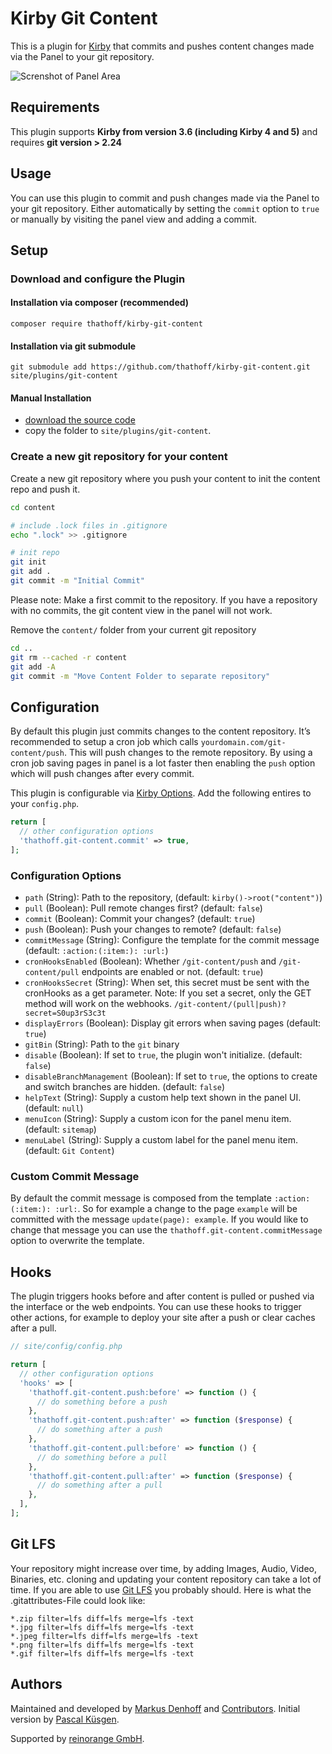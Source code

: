 # Kirby Git Content

This is a plugin for [Kirby](http://getkirby.com/) that commits and pushes content changes made via the Panel to your git repository.

![Screnshot of Panel Area](/.github/screenshot.png?raw=true)

## Requirements

This plugin supports **Kirby from version 3.6 (including Kirby 4 and 5)** and requires **git version > 2.24**

## Usage

You can use this plugin to commit and push changes made via the Panel to your git repository. Either automatically
by setting the `commit` option to `true` or manually by visiting the panel view and adding a commit.

## Setup

### Download and configure the Plugin

#### Installation via composer (recommended)

`composer require thathoff/kirby-git-content`

#### Installation via git submodule

`git submodule add https://github.com/thathoff/kirby-git-content.git site/plugins/git-content`

#### Manual Installation
- [download the source code](https://github.com/thathoff/kirby-git-content/archive/master.zip)
- copy the folder to `site/plugins/git-content`.


### Create a new git repository for your content

Create a new git repository where you push your content to init the content repo and push it.

```bash
cd content

# include .lock files in .gitignore
echo ".lock" >> .gitignore

# init repo
git init
git add .
git commit -m "Initial Commit"
```

Please note: Make a first commit to the repository. If you have a repository with no commits, the git content view
in the panel will not work.

Remove the `content/` folder from your current git repository

```bash
cd ..
git rm --cached -r content
git add -A
git commit -m "Move Content Folder to separate repository"
```

## Configuration

By default this plugin just commits changes to the content repository. It’s recommended to setup a cron job
which calls `yourdomain.com/git-content/push`. This will push changes to the remote repository. By using a cron job
saving pages in panel is a lot faster then enabling the `push` option which will push changes after every commit.

This plugin is configurable via [Kirby Options](https://getkirby.com/docs/guide/configuration). Add the following entires to your `config.php`.

```php
return [
  // other configuration options
  'thathoff.git-content.commit' => true,
];
```

### Configuration Options

- `path` (String): Path to the repository, (default: `kirby()->root("content")`)
- `pull` (Boolean): Pull remote changes first? (default: `false`)
- `commit` (Boolean): Commit your changes? (default: `true`)
- `push` (Boolean): Push your changes to remote? (default: `false`)
- `commitMessage` (String): Configure the template for the commit message (default: `:action:(:item:): :url:`)
- `cronHooksEnabled` (Boolean): Whether `/git-content/push` and `/git-content/pull` endpoints are enabled or not. (default: `true`)
- `cronHooksSecret` (String): When set, this secret must be sent with the cronHooks as a get parameter.  Note: If you set
  a secret, only the GET method will work on the webhooks.   `/git-content/(pull|push)?secret=S0up3rS3c3t`
- `displayErrors` (Boolean): Display git errors when saving pages (default: `true`)
- `gitBin` (String): Path to the `git` binary
- `disable` (Boolean): If set to `true`, the plugin won't initialize. (default: `false`)
- `disableBranchManagement` (Boolean): If set to `true`, the options to create and switch branches are hidden. (default: `false`)
- `helpText` (String): Supply a custom help text shown in the panel UI. (default: `null`)
- `menuIcon` (String): Supply a custom icon for the panel menu item. (default: `sitemap`)
- `menuLabel` (String): Supply a custom label for the panel menu item. (default: `Git Content`)

### Custom Commit Message

By default the commit message is composed from the template `:action:(:item:): :url:`. So for example a change to
the page `example` will be committed with the message `update(page): example`. If you would like to change that
message you can use the `thathoff.git-content.commitMessage` option to overwrite the template.

## Hooks

The plugin triggers hooks before and after content is pulled or pushed via the interface or the web endpoints.
You can use these hooks to trigger other actions, for example to deploy your site after a push or clear caches
after a pull.

```php
// site/config/config.php

return [
  // other configuration options
  'hooks' => [
    'thathoff.git-content.push:before' => function () {
      // do something before a push
    },
    'thathoff.git-content.push:after' => function ($response) {
      // do something after a push
    },
    'thathoff.git-content.pull:before' => function () {
      // do something before a pull
    },
    'thathoff.git-content.pull:after' => function ($response) {
      // do something after a pull
    },
  ],
];
```

## Git LFS
Your repository might increase over time, by adding Images, Audio, Video, Binaries, etc.
cloning and updating your content repository can take a lot of time. If you are able to use
[Git LFS](https://git-lfs.github.com/) you probably should. Here is what the .gitattributes-File could look like:

```
*.zip filter=lfs diff=lfs merge=lfs -text
*.jpg filter=lfs diff=lfs merge=lfs -text
*.jpeg filter=lfs diff=lfs merge=lfs -text
*.png filter=lfs diff=lfs merge=lfs -text
*.gif filter=lfs diff=lfs merge=lfs -text
```

## Authors

Maintained and developed by [Markus Denhoff](https://markus.denhoff.com) and [Contributors](https://github.com/thathoff/kirby-git-content/graphs/contributors). Initial version by [Pascal Küsgen](https://github.com/Pascalmh).

Supported by [reinorange GmbH](https://reinorange.com).
